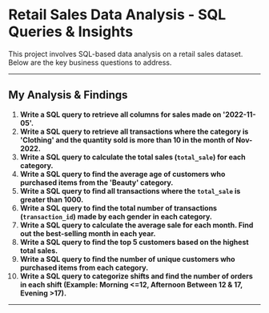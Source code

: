 
# Retail Sales Data Analysis - SQL Queries & Insights  

This project involves SQL-based data analysis on a retail sales dataset. Below are the key business questions to address.  

---

## **My Analysis & Findings**  

1. **Write a SQL query to retrieve all columns for sales made on '2022-11-05'.**  
2. **Write a SQL query to retrieve all transactions where the category is 'Clothing' and the quantity sold is more than 10 in the month of Nov-2022.**  
3. **Write a SQL query to calculate the total sales (`total_sale`) for each category.**  
4. **Write a SQL query to find the average age of customers who purchased items from the 'Beauty' category.**  
5. **Write a SQL query to find all transactions where the `total_sale` is greater than 1000.**  
6. **Write a SQL query to find the total number of transactions (`transaction_id`) made by each gender in each category.**  
7. **Write a SQL query to calculate the average sale for each month. Find out the best-selling month in each year.**  
8. **Write a SQL query to find the top 5 customers based on the highest total sales.**  
9. **Write a SQL query to find the number of unique customers who purchased items from each category.**  
10. **Write a SQL query to categorize shifts and find the number of orders in each shift (Example: Morning <=12, Afternoon Between 12 & 17, Evening >17).**  

---
